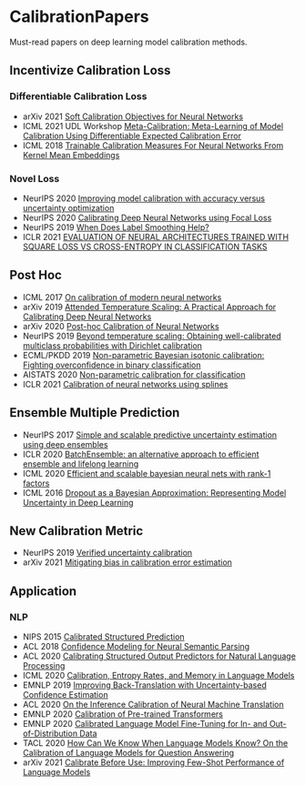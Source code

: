 # CalibrationPapers
Must-read papers on deep learning model calibration methods.

## Incentivize Calibration Loss

### Differentiable Calibration Loss
- arXiv 2021 [Soft Calibration Objectives for Neural Networks](https://arxiv.org/abs/2108.00106)
- ICML 2021 UDL Workshop [Meta-Calibration: Meta-Learning of Model Calibration Using Differentiable Expected Calibration Error](http://arxiv.org/abs/2106.09613)
- ICML 2018 [Trainable Calibration Measures For Neural Networks From Kernel Mean Embeddings](http://proceedings.mlr.press/v80/kumar18a/kumar18a.pdf)

### Novel Loss
- NeurIPS 2020 [Improving model calibration with accuracy versus uncertainty optimization](https://papers.nips.cc/paper/2020/file/d3d9446802a44259755d38e6d163e820-Paper.pdf)
- NeurIPS 2020 [Calibrating Deep Neural Networks using Focal Loss](https://proceedings.neurips.cc/paper/2020/file/aeb7b30ef1d024a76f21a1d40e30c302-Paper.pdf)
- NeurIPS 2019 [When Does Label Smoothing Help?](https://papers.nips.cc/paper/8717-when-does-label-smoothing-help.pdf)
- ICLR 2021 [EVALUATION OF NEURAL ARCHITECTURES TRAINED WITH SQUARE LOSS VS CROSS-ENTROPY IN CLASSIFICATION TASKS](https://openreview.net/forum?id=hsFN92eQEla)

## Post Hoc
- ICML 2017 [On calibration of modern neural networks](https://proceedings.mlr.press/v70/guo17a/guo17a.pdf)
- arXiv 2019 [Attended Temperature Scaling: A Practical Approach for Calibrating Deep Neural Networks](https://arxiv.org/abs/1810.11586)
- arXiv 2020 [Post-hoc Calibration of Neural Networks](https://arxiv.org/abs/2006.12807)
- NeurIPS 2019 [Beyond temperature scaling: Obtaining well-calibrated multiclass probabilities with Dirichlet calibration](https://papers.nips.cc/paper/9397-beyond-temperature-scaling-obtaining-well-calibrated-multi-class-probabilities-with-dirichlet-calibration.pdf)
- ECML/PKDD 2019 [Non-parametric Bayesian isotonic calibration: Fighting overconfidence in binary classification](https://ecmlpkdd2019.org/downloads/paper/587.pdf)
- AISTATS 2020 [Non-parametric calibration for classification](http://proceedings.mlr.press/v108/wenger20a/wenger20a.pdf)
- ICLR 2021 [Calibration of neural networks using splines](https://openreview.net/forum?id=eQe8DEWNN2W)

## Ensemble Multiple Prediction
- NeurIPS 2017 [Simple and scalable predictive uncertainty estimation using deep ensembles](https://papers.nips.cc/paper/7219-simple-and-scalable-predictive-uncertainty-estimation-using-deep-ensembles.pdf)
- ICLR 2020 [BatchEnsemble: an alternative approach to efficient ensemble and lifelong learning](https://openreview.net/pdf?id=Sklf1yrYDr)
- ICML 2020 [Efficient and scalable bayesian neural nets with rank-1 factors](http://proceedings.mlr.press/v119/dusenberry20a/dusenberry20a.pdf)
- ICML 2016 [Dropout as a Bayesian Approximation: Representing Model Uncertainty in Deep Learning](http://proceedings.mlr.press/v48/gal16.html)

## New Calibration Metric
- NeurIPS 2019 [Verified uncertainty calibration](https://papers.nips.cc/paper/8635-verified-uncertainty-calibration)
- arXiv 2021 [Mitigating bias in calibration error estimation](https://arxiv.org/abs/2012.08668)

## Application

### NLP
- NIPS 2015 [Calibrated Structured Prediction](https://papers.nips.cc/paper/5658-calibrated-structured-prediction)
- ACL 2018 [Confidence Modeling for Neural Semantic Parsing](https://aclanthology.org/P18-1069)
- ACL 2020 [Calibrating Structured Output Predictors for Natural Language Processing](https://aclanthology.org/2020.acl-main.188.pdf)
- ICML 2020 [Calibration, Entropy Rates, and Memory in Language Models](http://proceedings.mlr.press/v119/braverman20a/braverman20a.pdf)
- EMNLP 2019 [Improving Back-Translation with Uncertainty-based Confidence Estimation](http://nlp.csai.tsinghua.edu.cn/~ly/papers/D19-1073.pdf)
- ACL 2020 [On the Inference Calibration of Neural Machine Translation](https://aclanthology.org/2020.acl-main.278.pdf)
- EMNLP 2020 [Calibration of Pre-trained Transformers](https://aclanthology.org/2020.emnlp-main.21.pdf)
- EMNLP 2020 [Calibrated Language Model Fine-Tuning for In- and Out-of-Distribution Data](https://aclanthology.org/2020.emnlp-main.102.pdf)
- TACL 2020 [How Can We Know When Language Models Know? On the Calibration of Language Models for Question Answering](https://aclanthology.org/2020.tacl-1.28)
- arXiv 2021 [Calibrate Before Use: Improving Few-Shot Performance of Language Models](https://arxiv.org/abs/2102.09690)

